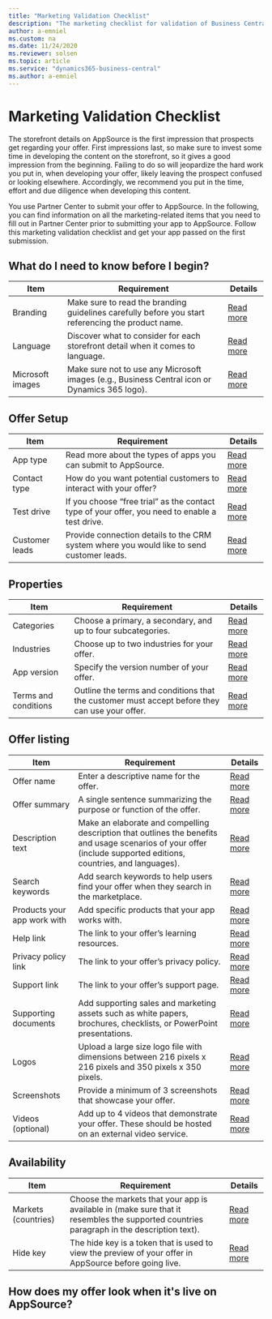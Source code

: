 ```yaml
---
title: "Marketing Validation Checklist"
description: "The marketing checklist for validation of Business Central apps"
author: a-emniel
ms.custom: na
ms.date: 11/24/2020
ms.reviewer: solsen
ms.topic: article
ms.service: "dynamics365-business-central"
ms.author: a-emniel
---
```


# Marketing Validation Checklist

The storefront details on AppSource is the first impression that prospects get regarding your offer. First impressions last, so make sure to invest some time
in developing the content on the storefront, so it gives a good impression from the beginning. Failing to do so will jeopardize the hard work you put in, when
developing your offer, likely leaving the prospect confused or looking elsewhere. Accordingly, we recommend you put in the time, effort and due diligence when developing this content.

You use Partner Center to submit your offer to AppSource. In the following, you can find information on all the marketing-related items that you need to fill out in Partner Center prior to submitting your app to AppSource. Follow this marketing validation checklist and get your app passed on the first submission. 

## What do I need to know before I begin?

|Item | Requirement | Details | 
|-----------|--------------|--------------|
|Branding|Make sure to read the branding guidelines carefully before you start referencing the product name. | [Read more](readiness-checklist-a-languange-branding.md#Branding-requirements) |
|Language| Discover what to consider for each storefront detail when it comes to language. | [Read more](readiness-checklist-a-languange-branding.md#language-requirements)|
|Microsoft images| Make sure not to use any Microsoft images (e.g., Business Central icon or Dynamics 365 logo). | [Read more](readiness-checklist-a-languange-branding.md#Microsoft-images)|


## Offer Setup

|Item | Requirement | Details | 
|-----------|--------------|--------------|
|App type|Read more about the  types of apps you can submit to AppSource. | [Read more](\readiness-checklist-e-industries-categories-apptype.md#app-type) |
|Contact type| How do you want potential customers to interact with your offer? | [Read more](\readiness-checklist-e-industries-categories-apptype.md#contact-type)|
|Test drive | If you choose “free trial” as the contact type of your offer, you need to enable a test drive. | [Read more](\readiness-checklist-e-industries-categories-apptype.md#test-drive)|
|Customer leads| Provide connection details to the CRM system where you would like to send customer leads.  | [Read more](\readiness-checklist-e-industries-categories-apptype.md#customer-leads)|

## Properties

|Item | Requirement | Details | 
|-----------|--------------|--------------|
|Categories|Choose a primary, a secondary, and up to four subcategories. | [Read more](\readiness-checklist-d-supportedcountries-languages.md) |
|Industries|Choose up to two industries for your offer.| [Read more](\readiness-checklist-d-supportedcountries-languages.md)|
|App version | Specify the version number of your offer. | [Read more](\readiness-checklist-d-supportedcountries-languages.md)|
|Terms and conditions| Outline the terms and conditions that the customer must accept before they can use your offer.  | [Read more](\readiness-checklist-d-supportedcountries-languages.md#License-agreement)|

## Offer listing

|Item | Requirement | Details | 
|-----------|--------------|--------------|
|Offer name |Enter a descriptive name for the offer. | [Read more](readiness-checklist-b-offername-summary.md#offer-name) |
|Offer summary|A single sentence summarizing the purpose or function of the offer.| [Read more](readiness-checklist-b-offername-summary.md#offer-summary)|
|Description text | Make an elaborate and compelling description that outlines the benefits and usage scenarios of your offer (include supported editions, countries, and languages). | [Read more](readiness-checklist-c-offer-description)|
|Search keywords| Add search keywords to help users find your offer when they search in the marketplace.  | [Read more](readiness-checklist-f-supportedproducts-keywords.md#search-keywords) |
|Products your app work with |Add specific products that your app works with. | [Read more](readiness-checklist-f-supportedproducts-keywords.md#products-your-app-work-with) |
|Help link|The link to your offer’s learning resources.| [Read more](readiness-checklist-h-help-support.md#help-link)|
|Privacy policy link | The link to your offer’s privacy policy. | [Read more](readiness-checklist-i-privacypolicy-termsofuse.md)|
|Support link | The link to your offer’s support page.  | [Read more](readiness-checklist-h-help-support.md#support-link)|
|Supporting documents |Add supporting sales and marketing assets such as white papers, brochures, checklists, or PowerPoint presentations. | [Read more](link) |
|Logos|Upload a large size logo file with dimensions between 216 pixels x 216 pixels and 350 pixels x 350 pixels. | [Read more](link)|
| Screenshots | Provide a minimum of 3 screenshots that showcase your offer. | [Read more](link)|
|Videos (optional)| Add up to 4 videos that demonstrate your offer. These should be hosted on an external video service.  | [Read more](link)|


## Availability 

|Item | Requirement | Details | 
|-----------|--------------|--------------|
|Markets (countries)|Choose the markets that your app is available in (make sure that it resembles the supported countries paragraph in the description text). | [Read more](link) |
|Hide key|The hide key is a token that is used to view the preview of your offer in AppSource before going live.| [Read more](link)|


## How does my offer look when it's live on AppSource? 

<!-- Place picture here -->